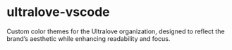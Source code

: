 # ultralove-vscode
Custom color themes for the Ultralove organization, designed to reflect the brand’s aesthetic while enhancing readability and focus.
